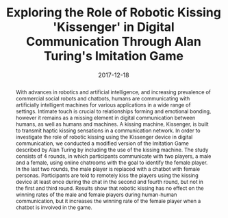 ---
title: "Exploring the Role of Robotic Kissing 'Kissenger' in Digital Communication Through Alan Turing's Imitation Game"
date: 2017-12-18
link: "https://ieeexplore.ieee.org/abstract/document/8216484/"
buttonText: ""
picture: ""
authors: "Emma Yann Zhang; Adrian David Cheok; Sasa Arsovski; Idris Oladele Muniru"
journal: "Industrial Electronics Society, IECON 2017-43rd Annual Conference of the IEEE (pp. 2870-2875). IEEE"
abstract: "With advances in robotics and artificial intelligence, and increasing prevalence of commercial social robots and chatbots, humans are communicating with artificially intelligent machines for various applications in a wide range of settings. Intimate touch is crucial to relationships forming and emotional bonding, however it remains as a missing element in digital communication between humans, as well as humans and machines. A kissing machine, Kissenger, is built to transmit haptic kissing sensations in a communication network. In order to investigate the role of robotic kissing using the Kissenger device in digital communication, we conducted a modified version of the Imitation Game described by Alan Turing by including the use of the kissing machine. The study consists of 4 rounds, in which participants communicate with two players, a male and a female, using online chatrooms with the goal to identify the female player. In the last two rounds, the male player is replaced with a chatbot with female personas. Participants are told to remotely kiss the players using the kissing device at least once during the chat in the second and fourth round, but not in the first and third round. Results show that robotic kissing has no effect on the winning rates of the male and female players during human-human communication, but it increases the winning rate of the female player when a chatbot is involved in the game."
doi: "https://doi.org/10.1109/IECON.2017.8216484"
draft: false
---